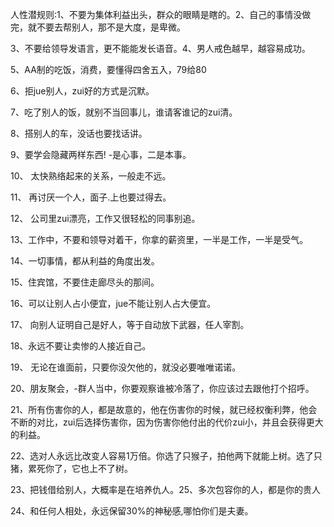 人性潜规则:1、不要为集体利益出头，群众的眼睛是瞎的。2、自己的事情没做完，就不要去帮别人，那不是大度，是卑微。

3、不要给领导发语言，更不能能发长语音。4、男人戒色越早，越容易成功。

5、AA制的吃饭，消费，要懂得四舍五入，79给80

6、拒jue别人，zui好的方式是沉默。

7、吃了别人的饭，就别不当回事儿，谁请客谁记的zui清。

8、搭别人的车，没话也要找话讲。

9、要学会隐藏两样东西! -是心事，二是本事。

10、 太快熟络起来的关系，一般走不远。

11、 再讨厌一个人，面子.上也要过得去。

12、 公司里zui漂亮，工作又很轻松的同事别追。

13、工作中，不要和领导对着干，你拿的薪资里，一半是工作，一半是受气。

14、一切事情，都从利益的角度出发。

15、住宾馆，不要住走廊尽头的那间。

16、可以让别人占小便宜，jue不能让别人占大便宜。

17、 向别人证明自己是好人，等于自动放下武器，任人宰割。

18、永远不要让卖惨的人接近自己。

19、 无论在谁面前，只要你没欠他的，就没必要唯唯诺诺。

20、朋友聚会，-群人当中，你要观察谁被冷落了，你应该过去跟他打个招呼。

21、所有伤害你的人，都是故意的，他在伤害你的时候，就已经权衡利弊，他会不断的对比，zui后选择伤害你，因为伤害你他付出的代价zui小，并且会获得更大的利益。

22、选对人永远比改变人容易1万倍。你选了只猴子，拍他两下就能上树。选了只猪，累死你了，它也上不了树。

23、把钱借给别人，大概率是在培养仇人。25、多次包容你的人，都是你的贵人

24、和任何人相处，永远保留30%的神秘感,哪怕你们是夫妻。